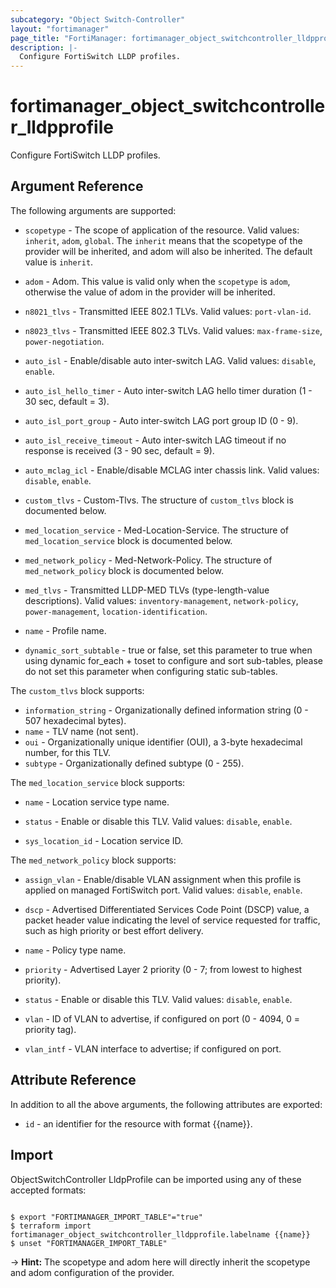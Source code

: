 ```yaml
---
subcategory: "Object Switch-Controller"
layout: "fortimanager"
page_title: "FortiManager: fortimanager_object_switchcontroller_lldpprofile"
description: |-
  Configure FortiSwitch LLDP profiles.
---
```


# fortimanager_object_switchcontroller_lldpprofile
Configure FortiSwitch LLDP profiles.

## Argument Reference


The following arguments are supported:

* `scopetype` - The scope of application of the resource. Valid values: `inherit`, `adom`, `global`. The `inherit` means that the scopetype of the provider will be inherited, and adom will also be inherited. The default value is `inherit`.
* `adom` - Adom. This value is valid only when the `scopetype` is `adom`, otherwise the value of adom in the provider will be inherited.

* `n8021_tlvs` - Transmitted IEEE 802.1 TLVs. Valid values: `port-vlan-id`.

* `n8023_tlvs` - Transmitted IEEE 802.3 TLVs. Valid values: `max-frame-size`, `power-negotiation`.

* `auto_isl` - Enable/disable auto inter-switch LAG. Valid values: `disable`, `enable`.

* `auto_isl_hello_timer` - Auto inter-switch LAG hello timer duration (1 - 30 sec, default = 3).
* `auto_isl_port_group` - Auto inter-switch LAG port group ID (0 - 9).
* `auto_isl_receive_timeout` - Auto inter-switch LAG timeout if no response is received (3 - 90 sec, default = 9).
* `auto_mclag_icl` - Enable/disable MCLAG inter chassis link. Valid values: `disable`, `enable`.

* `custom_tlvs` - Custom-Tlvs. The structure of `custom_tlvs` block is documented below.
* `med_location_service` - Med-Location-Service. The structure of `med_location_service` block is documented below.
* `med_network_policy` - Med-Network-Policy. The structure of `med_network_policy` block is documented below.
* `med_tlvs` - Transmitted LLDP-MED TLVs (type-length-value descriptions). Valid values: `inventory-management`, `network-policy`, `power-management`, `location-identification`.

* `name` - Profile name.
* `dynamic_sort_subtable` - true or false, set this parameter to true when using dynamic for_each + toset to configure and sort sub-tables, please do not set this parameter when configuring static sub-tables.

The `custom_tlvs` block supports:

* `information_string` - Organizationally defined information string (0 - 507 hexadecimal bytes).
* `name` - TLV name (not sent).
* `oui` - Organizationally unique identifier (OUI), a 3-byte hexadecimal number, for this TLV.
* `subtype` - Organizationally defined subtype (0 - 255).

The `med_location_service` block supports:

* `name` - Location service type name.
* `status` - Enable or disable this TLV. Valid values: `disable`, `enable`.

* `sys_location_id` - Location service ID.

The `med_network_policy` block supports:

* `assign_vlan` - Enable/disable VLAN assignment when this profile is applied on managed FortiSwitch port. Valid values: `disable`, `enable`.

* `dscp` - Advertised Differentiated Services Code Point (DSCP) value, a packet header value indicating the level of service requested for traffic, such as high priority or best effort delivery.
* `name` - Policy type name.
* `priority` - Advertised Layer 2 priority (0 - 7; from lowest to highest priority).
* `status` - Enable or disable this TLV. Valid values: `disable`, `enable`.

* `vlan` - ID of VLAN to advertise, if configured on port (0 - 4094, 0 = priority tag).
* `vlan_intf` - VLAN interface to advertise; if configured on port.


## Attribute Reference

In addition to all the above arguments, the following attributes are exported:
* `id` - an identifier for the resource with format {{name}}.

## Import

ObjectSwitchController LldpProfile can be imported using any of these accepted formats:
```

$ export "FORTIMANAGER_IMPORT_TABLE"="true"
$ terraform import fortimanager_object_switchcontroller_lldpprofile.labelname {{name}}
$ unset "FORTIMANAGER_IMPORT_TABLE"
```
-> **Hint:** The scopetype and adom here will directly inherit the scopetype and adom configuration of the provider.
